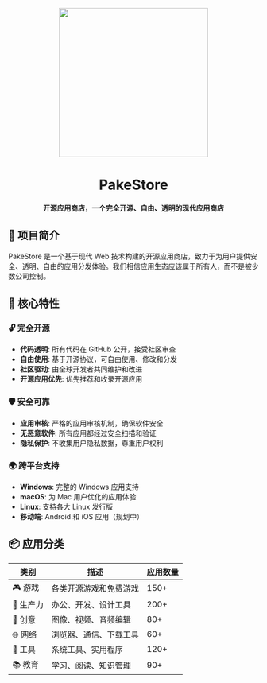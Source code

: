 <p align="center">
    <img src="https://openstore.pages.dev/store.webp" width=300/>
</p>
<h1 align="center">PakeStore</h1>  
<p align="center"><strong>开源应用商店，一个完全开源、自由、透明的现代应用商店</strong>
</p>

## 🌟 项目简介

PakeStore 是一个基于现代 Web 技术构建的开源应用商店，致力于为用户提供安全、透明、自由的应用分发体验。我们相信应用生态应该属于所有人，而不是被少数公司控制。

## 🚀 核心特性

### 🔓 完全开源

-   **代码透明**: 所有代码在 GitHub 公开，接受社区审查
-   **自由使用**: 基于开源协议，可自由使用、修改和分发
-   **社区驱动**: 由全球开发者共同维护和改进
-   **开源应用优先**: 优先推荐和收录开源应用

### 🛡️ 安全可靠

-   **应用审核**: 严格的应用审核机制，确保软件安全
-   **无恶意软件**: 所有应用都经过安全扫描和验证
-   **隐私保护**: 不收集用户隐私数据，尊重用户权利

### 🌍 跨平台支持

-   **Windows**: 完整的 Windows 应用支持
-   **macOS**: 为 Mac 用户优化的应用体验
-   **Linux**: 支持各大 Linux 发行版
-   **移动端**: Android 和 iOS 应用（规划中）

## 📦 应用分类

| 类别      | 描述                   | 应用数量 |
| --------- | ---------------------- | -------- |
| 🎮 游戏   | 各类开源游戏和免费游戏 | 150+     |
| 💼 生产力 | 办公、开发、设计工具   | 200+     |
| 🎨 创意   | 图像、视频、音频编辑   | 80+      |
| 🌐 网络   | 浏览器、通信、下载工具 | 60+      |
| 🔧 工具   | 系统工具、实用程序     | 120+     |
| 📚 教育   | 学习、阅读、知识管理   | 90+      |
